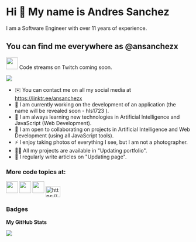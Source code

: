 
Hi 👋 My name is Andres Sanchez
===============================

I am a Software Engineer with over 11 years of experience.

You can find me everywhere as @ansanchezx
-----------------

<a href="https://www.twitch.tv/ansanchexz" target="_blank" rel="noreferrer"><img src="https://raw.githubusercontent.com/danielcranney/readme-generator/main/public/icons/socials/twitch.svg" width="32" height="32" /></a> 
Code streams on Twitch coming soon.

<a href="https://www.twitch.tv/ansanchexz" target="_blank" rel="noreferrer"><img
src="https://img.shields.io/twitch/status/ansanchexz?logo=twitchsx&style=for-the-badge&color=0891b2&labelColor=1c1917&label=TWITCH+STATUS" /></a>

* ✉️ You can contact me on all my social media at https://linktr.ee/ansanchezx
* 🚀 I am currently working on the development of an application (the name will be revealed soon - hls1723 ).
* 🧠 I am always learning new technologies in Artificial Intelligence and JavaScript (Web Development).
* 🤝 I am open to collaborating on projects in Artificial Intelligence and Web Development (using all JavaScript tools).
* ⚡ I enjoy taking photos of everything I see, but I am not a photographer.
* 👨‍💻 All my projects are available in "Updating portfolio".
* 📝 I regularly write articles on "Updating page".

### More code topics at:

</a> <a href="https://www.stackoverflow.com/users/ansanchexz" target="_blank" rel="noreferrer"><img src="https://raw.githubusercontent.com/danielcranney/readme-generator/main/public/icons/socials/stackoverflow.svg" width="32" height="32" /></a> <a href="https://www.twitter.com/ansanchexz" target="_blank" rel="noreferrer"><img src="https://raw.githubusercontent.com/danielcranney/readme-generator/main/public/icons/socials/twitter.svg" width="32" height="32" /></a> <a href="https://www.youtube.com/@ansanchexz" target="_blank" rel="noreferrer"><img src="https://raw.githubusercontent.com/danielcranney/readme-generator/main/public/icons/socials/youtube.svg" width="32" height="32" /></a> 
<a href="https://discord.gg/VGscSwhp4H" target="_blank"><img align="center" src="https://raw.githubusercontent.com/rahuldkjain/github-profile-readme-generator/master/src/images/icons/Social/discord.svg" alt="https://discord.gg/fSW3QjqmWt" height="30" width="40" /></a>
</p>

### Badges

<b>My GitHub Stats</b>

<a href="http://www.github.com/ansanchexz"><img src="https://github-readme-streak-stats.herokuapp.com/?user=ansanchexz&stroke=ffffff&background=1c1917&ring=0891b2&fire=0891b2&currStreakNum=ffffff&currStreakLabel=0891b2&sideNums=ffffff&sideLabels=ffffff&dates=ffffff&hide_border=true" /></a>

